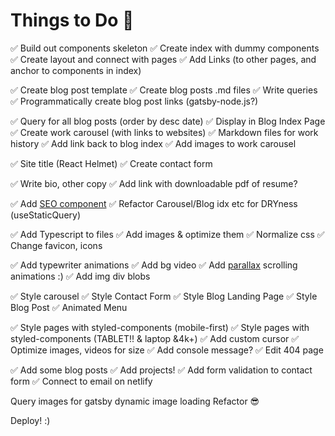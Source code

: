 # Things to Do 🚀

✅ Build out components skeleton
✅ Create index with dummy components
✅ Create layout and connect with pages
✅ Add Links (to other pages, and anchor to components in index)

✅ Create blog post template
✅ Create blog posts .md files
✅ Write queries
✅ Programmatically create blog post links (gatsby-node.js?)

✅ Query for all blog posts (order by desc date)
✅ Display in Blog Index Page
✅ Create work carousel (with links to websites)
✅ Markdown files for work history
✅ Add link back to blog index
✅ Add images to work carousel

✅ Site title (React Helmet)
✅ Create contact form

✅ Write bio, other copy
✅ Add link with downloadable pdf of resume?

✅ Add [SEO component](https://www.gatsbyjs.com/docs/add-seo-component/)
✅ Refactor Carousel/Blog idx etc for DRYness (useStaticQuery)

✅ Add Typescript to files
✅ Add images & optimize them
✅ Normalize css
✅ Change favicon, icons

✅ Add typewriter animations
✅ Add bg video
✅ Add [parallax](https://github.com/jscottsmith/react-scroll-parallax) scrolling animations :)
✅ Add img div blobs

✅ Style carousel
✅ Style Contact Form
✅ Style Blog Landing Page
✅ Style Blog Post
✅ Animated Menu

✅ Style pages with styled-components (mobile-first)
✅ Style pages with styled-components (TABLET!! & laptop &4k+)
✅ Add custom cursor
✅ Optimize images, videos for size
✅ Add console message?
✅ Edit 404 page

✅ Add some blog posts
✅ Add projects!
✅ Add form validation to contact form
✅ Connect to email on netlify

Query images for gatsby dynamic image loading
Refactor 😎

Deploy! :)
